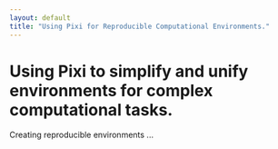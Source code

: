```yaml
---
layout: default
title: "Using Pixi for Reproducible Computational Environments."
---
```


# Using Pixi to simplify and unify environments for complex computational tasks.

Creating reproducible environments ...